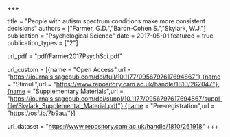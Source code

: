 +++

title = "People with autism spectrum conditions make more consistent decisions"
authors = ["Farmer, G.D.","Baron-Cohen S.","Skylark, W.J."]
publication = "Psychological Science"
date = 2017-05-01
featured = true
publication_types = ["2"]

url_pdf = "pdf/Farmer2017PsychSci.pdf"


url_custom = [{name = "Open Access",url = "https://journals.sagepub.com/doi/full/10.1177/0956797617694867"},{name = "Stimuli",url = "https://www.repository.cam.ac.uk/handle/1810/262047"},{name = "Supplementary Materials",url = "https://journals.sagepub.com/doi/suppl/10.1177/0956797617694867/suppl_file/Skylark_Supplemental_Material.pdf"},{name = "Pre-registration",url = "https://osf.io/7b9au/"}]

url_dataset = "https://www.repository.cam.ac.uk/handle/1810/261918"
+++

